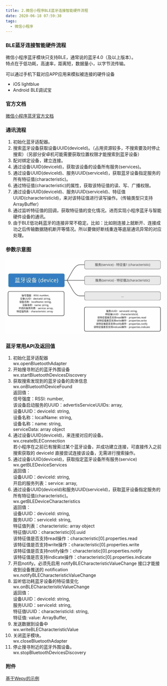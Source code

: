 ```yaml
---
title: 2.微信小程序BLE蓝牙连接智能硬件流程
date: 2020-06-18 07:59:38
tags:
  - 微信小程序
---
```


### BLE蓝牙连接智能硬件流程
微信小程序蓝牙模块只支持BLE，通常说的蓝牙4.0（及以上版本）。  
特点在于低功耗，高速率，距离短，数据量小，以字节流传输。  
  
可以通过手机下载对应APP应用来模拟被连接的硬件设备  
* iOS lightblue
* Android BLE调试宝
  
<!-- more -->

### 官方文档
[微信小程序蓝牙官方文档](https://developers.weixin.qq.com/miniprogram/dev/api/device/bluetooth/wx.startBluetoothDevicesDiscovery.html)

### 通讯流程
1. 初始化蓝牙适配器。
2. 搜索蓝牙设备获取设备UUID(deviceId)。（占用资源较多，不搜索要及时停止搜索）（另部分安卓机可能需要获取位置权限才能搜索到蓝牙设备）
3. 配对绑定设备，建立连接。
4. 通过设备UUID(deviceId)，获取该设备的设备所有服务(services)。
5. 通过设备UUID(deviceId)、服务UUID(serviceId)，获取蓝牙设备指定服务的所有特征值(characteristic)。
6. 通过特征值(characteristic)的属性，获取该特征值的读、写、广播权限。
7. 通过设备UUID(deviceId)、服务UUID(serviceId)、特征值UUID(characteristicId)，来对该特征值进行读写操作。（传输类型只支持ArrayBuffer）
8. 通过监听特征值的回调，获取特征值的变化情况。进而实现小程序蓝牙与智能硬件设备的通讯。
9. 由于BLE低功耗蓝牙的连接非常不稳定。比如：比如刚连接上就断开、连接成功之后传输数据随机断开等情况。所以要做好断线重连等底层通讯异常的对应处理。

### 参数示意图
![参数示意图](/images/image_2_1.jpg)


### 蓝牙常用API及返回值
1. 初始化蓝牙适配器  
wx.openBluetoothAdapter  
2. 开始搜寻附近的蓝牙外围设备    
wx.startBluetoothDevicesDiscovery  
3. 获取搜索发现到的蓝牙设备的具体信息      
wx.onBluetoothDeviceFound  
返回值：  
信号强度：RSSI: number,  
该设备启动服务的UUID：advertisServiceUUIDs: array,  
设备UUID：deviceId: string,  
设备名称：localName: string,  
设备名称：name: string,  
serviceData: array object  
4. 通过设备UUID(deviceId)，来连接对应的设备。  
wx.createBLEConnection  
若小程序在之前已有搜索过某个蓝牙设备，并成功建立连接，可直接传入之前搜索获取的 deviceId 直接尝试连接该设备，无需进行搜索操作。  
5. 通过设备UUID(deviceId)，获取指定蓝牙设备所有服务(service)  
wx.getBLEDeviceServices  
返回值：  
设备UUID：deviceId: string,  
开启的服务列表：service: array,    
6. 通过设备UUID(deviceId)和服务UUID(serviceId)，获取蓝牙设备指定服务的所有特征值(characteristic)。  
wx.getBLEDeviceCharacteristics  
返回值：  
设备UUID：deviceId: string,  
服务UUID：serviceId: string,  
特征值列表：characteristic: array object  
特征值UUID：characteristic[0].uuid  
该特征值是否支持read操作：characteristic[0].properties.read  
该特征值是否支持write操作：characteristic[0].properties.write  
该特征值是否支持notify操作：characteristic[0].properties.notify  
该特征值是否支持indicate操作：characteristic[0].properties.indicate  
7. 开启notify。必须先启用 notifyBLECharacteristicValueChange 接口才能接收到设备推送的 notification  
wx.notifyBLECharacteristicValueChange  
8. 监听低功耗蓝牙设备的特征值变化  
wx.onBLECharacteristicValueChange  
返回值：  
设备UUID：deviceId: string,  
服务UUID：serviceId: string,  
特征值UUID：characteristicId: string,  
特征值: value: ArrayBuffer,  
9. 发送数据到设备中  
wx.writeBLECharacteristicValue  
10. 关闭蓝牙模块。  
wx.closeBluetoothAdapter  
11. 停止搜寻附近的蓝牙外围设备。  
wx.stopBluetoothDevicesDiscovery  

### 附件
[基于Wepy的示例](/assets/assets_2_1.wpy)